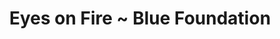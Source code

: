 ---
layout: post
categories: sounds
title: Eyes on Fire ~ Blue Foundation
link: "https://www.youtube.com/embed/LAxCqlU-OAo"
---